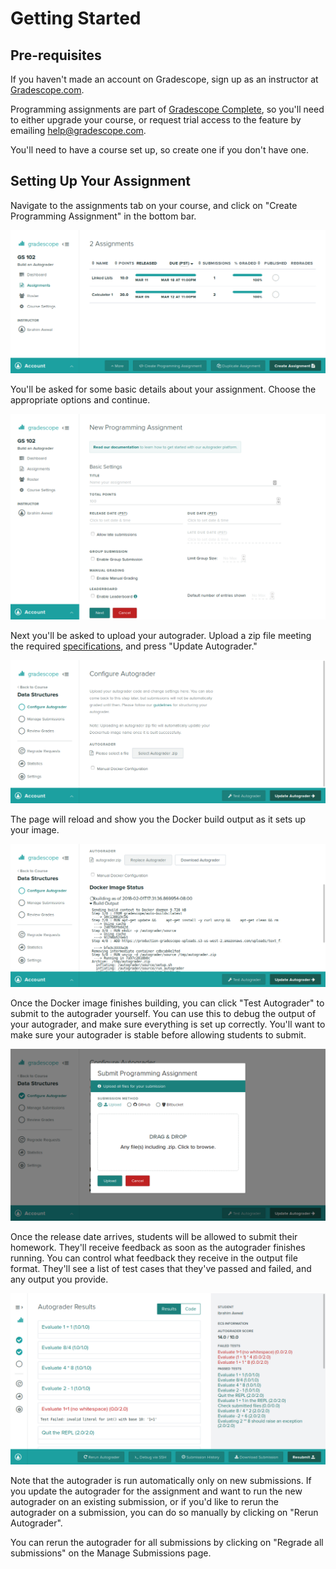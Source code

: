# Getting Started

## Pre-requisites

If you haven't made an account on Gradescope, sign up as an instructor at
[Gradescope.com](https://gradescope.com/).

Programming assignments are part of [Gradescope Complete](https://gradescope.com/pricing),
so you'll need to either upgrade your course, or request trial access to the feature by
emailing [help@gradescope.com](mailto:help@gradescope.com).

You'll need to have a course set up, so create one if you don't have one.

## Setting Up Your Assignment

Navigate to the assignments tab on your course, and click on "Create
Programming Assignment" in the bottom bar.

[![Assignments](assignments.png)](assignments.png)

You'll be asked for some basic details about your assignment. Choose
the appropriate options and continue.

[![Assignment](assignment_form.png)](assignment_form.png)

Next you'll be asked to upload your autograder. Upload a zip file
meeting the required [specifications](specs), and press "Update
Autograder."

[![Configure Autograder](configure_autograder.png)](configure_autograder.png)

The page will reload and show you the Docker build output
as it sets up your image.

[![Build Status](build_status.png)](build_status.png)

Once the Docker image finishes building, you can click "Test
Autograder" to submit to the autograder yourself. You can use this to
debug the output of your autograder, and make sure everything is set
up correctly. You'll want to make sure your autograder is stable
before allowing students to submit.

[![Test Autograder](test_autograder.png)](test_autograder.png)

Once the release date arrives, students will be allowed to submit
their homework. They'll receive feedback as soon as the autograder
finishes running. You can control what feedback they receive in the
output file format. They'll see a list of test cases that they've
passed and failed, and any output you provide.

[![Student results](results.png)](results.png)

Note that the autograder is run automatically only on new submissions. If
you update the autograder for the assignment and want to run the new
autograder on an existing submission, or if you'd like
to rerun the autograder on a submission, you can do so manually by
clicking on "Rerun Autograder".

You can rerun the autograder for all submissions by clicking on "Regrade
all submissions" on the Manage Submissions page.
